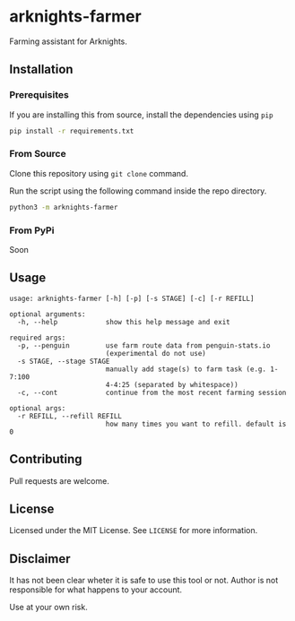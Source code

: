 # arknights-farmer

Farming assistant for Arknights.

## Installation

### Prerequisites

If you are installing this from source, install the dependencies using `pip`
```bash
pip install -r requirements.txt
```

### From Source

Clone this repository using `git clone` command. 

Run the script using the following command inside the repo directory.
```bash
python3 -m arknights-farmer
```
### From PyPi

Soon

## Usage

```
usage: arknights-farmer [-h] [-p] [-s STAGE] [-c] [-r REFILL]

optional arguments:
  -h, --help            show this help message and exit

required args:
  -p, --penguin         use farm route data from penguin-stats.io
                        (experimental do not use)
  -s STAGE, --stage STAGE
                        manually add stage(s) to farm task (e.g. 1-7:100
                        4-4:25 (separated by whitespace))
  -c, --cont            continue from the most recent farming session

optional args:
  -r REFILL, --refill REFILL
                        how many times you want to refill. default is 0
```

## Contributing
Pull requests are welcome. 

## License
Licensed under the MIT License. See `LICENSE` for more information.

## Disclaimer

It has not been clear wheter it is safe to use this tool or not. Author is not responsible for what happens to your account.

Use at your own risk.